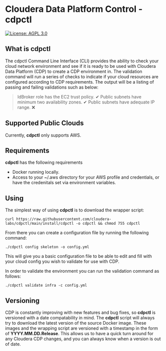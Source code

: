 
# Cloudera Data Platform Control - **cdpctl**

[![License: AGPL 3.0](https://img.shields.io/badge/license-AGPL%203.0-green)](https://www.gnu.org/licenses/agpl-3.0.txt)

## What is cdpctl

The cdpctl Command Line Interface (CLI) provides the ability to check your cloud network environment and see if it is ready to be used with Cloudera Data Platform (CDP) to create a CDP environment in. The validation command will run a series of checks to indicate if your cloud resources are configured according to CDP requirements. The output will be a listing of passing and failing validations such as below:

> IdBroker role has the EC2 trust policy. ✔
> Public subnets have minimum two availability zones. ✔
> Public subnets have adequate IP range. ❌

## Supported Public Clouds
Currently, **cdpctl** only supports AWS.

## Requirements

**cdpctl** has the following requirements
* Docker running locally.
* Access to your ~/.aws directory for your AWS profile and credentials, or have the credenitals set via environment variables.

## Using

The simplest way of using **cdpctl** is to download the wrapper script:
 
`curl https://raw.githubusercontent.com/cloudera-labs/cdpctl/main/install/cdpctl -o cdpctl && chmod 755 cdpctl`

From there you can create a configuration file by running the following command:
 
`./cdpctl config skeleton -o config.yml`  


This will give you a basic configuration file to be able to edit and fill with your cloud config you wish to validate for use with CDP.

In order to validate the environment you can run the validation command as follows:

`./cdpctl validate infra -c config.yml`


## Versioning

CDP is constantly improving with new features and bug fixes, so **cdpctl** is versioned with a 
date compatability in mind. The **cdpctl** script will always try to download the latest version of 
the source Docker image. These images and the wrapping script are versioned with a timestamp
in the form of **YYYY.MM.DD.Release**. This allows us to have a quick turn around for any 
Cloudera CDP changes, and you can always know when a version is out of date.  
  
